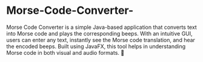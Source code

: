# Morse-Code-Converter-
Morse Code Converter is a simple Java-based application that converts text into Morse code and plays the corresponding beeps. With an intuitive GUI, users can enter any text, instantly see the Morse code translation, and hear the encoded beeps. Built using JavaFX, this tool helps in understanding Morse code in both visual and audio formats. 🚀
